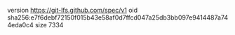 version https://git-lfs.github.com/spec/v1
oid sha256:e7f6debf72150f015b43e58af0d7ffcd047a25db3bb097e9414487a744eda0c4
size 7334
